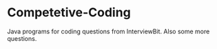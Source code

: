 # Competetive-Coding
Java programs for coding questions from InterviewBit. Also some more questions. 
